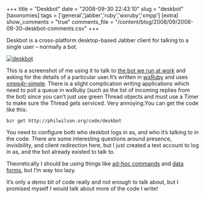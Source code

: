 +++
title = "Deskbot"
date = "2008-09-30 22:43:10"
slug = "deskbot"
[taxonomies]
tags = ['general','jabber','ruby','wxruby','xmpp']
[extra]
show_comments = "true"
comments_file = "/content/blog/2008/09/2008-09-30-deskbot-comments.csv"
+++

Deskbot is a cross-platform desktop-based Jabber client for talking to a single user – normally a bot.

[![deskbot](http://farm4.static.flickr.com/3075/2902322263_bf3c99fb0b_o.png)](http://www.flickr.com/photos/pip/2902322263/ "deskbot by Pip, on Flickr")[](http://www.flickr.com/photos/pip/2902322263/ "deskbot by Pip, on Flickr")

This is a screenshot of me using it to talk to [the bot we run at work](http://wiki.bath.ac.uk/display/bucswebdev/Hungrybot) and asking for the details of a particular user.It’s written in [wxRuby](http://wxruby.rubyforge.org/wiki/wiki.pl) and uses [xmpp4r-simple](http://code.google.com/p/xmpp4r-simple/). There is a slight complication writing applications which need to poll a queue in wxRuby (such as the list of incoming replies from the bot) since you can’t just use green Thread objects and must use a Timer to make sure the Thread gets serviced. Very annoying.You can get the code like this:

`bzr get http://philwilson.org/code/deskbot`

You need to configure both who deskbot logs in as, and who it’s talking to in the code. There are some interesting questions around presence, invisibility, and client redirection here, but I just created a test account to log in as, and the bot already existed to talk to.

Theoretically I should be using things like [ad-hoc commands](http://xmpp.org/extensions/xep-0050.html) and [data forms](http://xmpp.org/extensions/xep-0004.html), but I’m way too lazy.

It’s only a demo bit of code really and not enough to talk about, but I promised myself I would talk about more of the code I write!
